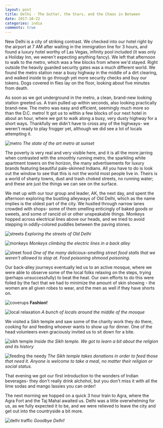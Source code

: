 ```yaml
---
layout: post
title: Delhi - The Gutter, the Stars, and the Chaos in Between
date: 2017-10-22
categories: india
comments: true
---
```


New Delhi is a city of striking contrast.  We checked into our hotel right by the airport at 7 AM after waiting in the immigration line for 3 hours, and found a luxury hotel worthy of Las Vegas, infinity pool included (it was only a Holiday Inn, we weren't expecting anything fancy).  We left that afternoon to walk to the metro, which was a few blocks from where we'd stayed.  Right outside the heavily guarded security gates was a much different world. We found the metro station near a busy highway in the middle of a dirt clearing, and walked inside to go through yet more security checks and buy our tokens.  Dogs covered in flies lay on the floor, looking about five minutes from death.

As soon as we got underground in the metro, a clean, brand-new looking station greeted us.  A train pulled up within seconds, also looking practically brand-new.  The metro was easy and efficient, seemingly much more so than the D.C. metro!  It got us to within a few blocks of our next hotel in about an hour, where we got to walk along a busy, very dusty highway for a short ways.  Thankfully we didn't have to cross any of the highways- we weren't ready to play frogger yet, although we did see a lot of locals attempting it.

![metro](/images/thumbs/india/IMG_20171002_175142.jpg)
*The state of the art metro at sunset*

The poverty is very real and very visible here, and it is all the more jarring when contrasted with the smoothly running metro, the sparkling white apartment towers on the horizon, the many advertisements for luxury brands featuring beautiful pale-skinned Indians.  All you have to do is look out the window to see that this is not the world most people live in.  Theirs is a world of shanty towns, dust and trash choked streets, no running water; and these are just the things we can see on the surface.

We met up with our tour group and leader, AK, the next day, and spent the afternoon exploring the bustling alleyways of Old Delhi, which as the name implies is the oldest part of the city.  We hustled through narrow lanes crowded with shops- some of them smelling enticingly of baked goods or sweets, and some of rancid oil or other unspeakable things.  Monkeys hopped across electrical lines above our heads, and we tried to avoid stepping in oddly-colored puddles between the paving stones.

![streets](/images/thumbs/india/IMG_20171002_143634.jpg)
*Exploring the streets of Old Delhi*

![monkeys](/images/thumbs/india/IMG_20171002_154527.jpg)
*Monkeys climbing the electric lines in a back alley*

![street food](/images/thumbs/india/IMG_20171002_155828.jpg)
*One of the many delicious-smelling street food stalls that we weren't allowed to stop at.  Food poisoning shmood poisoning.*

Our back-alley journeys eventually led us to an active mosque, where we were able to observe some of the local folks relaxing on the steps, trying (perhaps unsuccessfully) to beat the heat. Our own efforts to do this were foiled by the fact that we had to minimize the amount of skin showing - the women are all given robes to wear, and the men as well if they have shorts on.

![coverups](/images/thumbs/india/IMG_20171002_150543.jpg)
**Fashion!**

![local relaxation](/images/thumbs/india/IMG_20171002_150357.jpg)
*A bunch of locals around the middle of the mosque*

We visited a Sikh temple and saw some of the charity work they do there, cooking for and feeding whoever wants to show up for dinner.  One of the head volunteers even graciously invited us to sit down for a bite.

![sikh temple](/images/thumbs/india/IMG_20171002_164741.jpg)
*Inside the Sikh temple.  We got to learn a bit about the religion and its history*

![feeding the needy](/images/thumbs/india/IMG_20171002_165901.jpg)
*The Sikh temple takes donations in order to feed those that need it. Anyone is welcome to take a meal, no matter their religion or social status.*

That evening we got our first introduction to the wonders of Indian beverages- they don't really drink alchohol, but you don't miss it with all the lime sodas and mango lassies you can order!

The next morning we hopped on a quick 3 hour train to Agra, where the Agra Fort and the Taj Mahal awaited us.  Delhi was a little overwhelming for us, as we fully expected it to be, and we were relieved to leave the city and get out into the countryside a bit more.

![delhi traffic](/images/thumbs/india/IMG_20171002_165017.jpg)
*Goodbye Delhi!*
